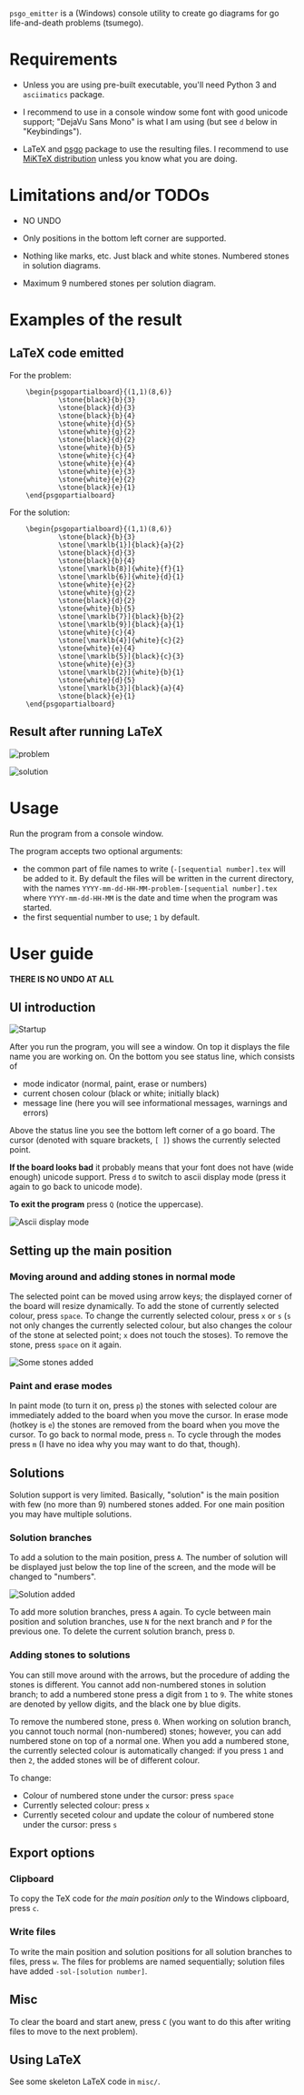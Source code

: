 `psgo_emitter` is a (Windows) console utility to create go diagrams for go life-and-death problems (tsumego).

# Requirements

* Unless you are using pre-built executable, you'll need Python 3 and `asciimatics` package.

* I recommend to use in a console window some font with good unicode support; "DejaVu Sans Mono" is what I am using (but see `d` below in "Keybindings").

* LaTeX and [psgo](https://ctan.org/tex-archive/graphics/pstricks/contrib/psgo/) package to use the resulting files. I recommend to use [MiKTeX distribution](https://miktex.org) unless you know what you are doing.

# Limitations and/or TODOs

* NO UNDO

* Only positions in the bottom left corner are supported.

* Nothing like marks, etc. Just black and white stones. Numbered stones in solution diagrams.

* Maximum 9 numbered stones per solution diagram.

# Examples of the result

## LaTeX code emitted

For the problem:

        \begin{psgopartialboard}{(1,1)(8,6)}
                \stone{black}{b}{3}
                \stone{black}{d}{3}
                \stone{black}{b}{4}
                \stone{white}{d}{5}
                \stone{white}{g}{2}
                \stone{black}{d}{2}
                \stone{white}{b}{5}
                \stone{white}{c}{4}
                \stone{white}{e}{4}
                \stone{white}{e}{3}
                \stone{white}{e}{2}
                \stone{black}{e}{1}
        \end{psgopartialboard}

For the solution:

        \begin{psgopartialboard}{(1,1)(8,6)}
                \stone{black}{b}{3}
                \stone[\marklb{1}]{black}{a}{2}
                \stone{black}{d}{3}
                \stone{black}{b}{4}
                \stone[\marklb{8}]{white}{f}{1}
                \stone[\marklb{6}]{white}{d}{1}
                \stone{white}{e}{2}
                \stone{white}{g}{2}
                \stone{black}{d}{2}
                \stone{white}{b}{5}
                \stone[\marklb{7}]{black}{b}{2}
                \stone[\marklb{9}]{black}{a}{1}
                \stone{white}{c}{4}
                \stone[\marklb{4}]{white}{c}{2}
                \stone{white}{e}{4}
                \stone[\marklb{5}]{black}{c}{3}
                \stone{white}{e}{3}
                \stone[\marklb{2}]{white}{b}{1}
                \stone{white}{d}{5}
                \stone[\marklb{3}]{black}{a}{4}
                \stone{black}{e}{1}
        \end{psgopartialboard}

## Result after running LaTeX

![problem](docs/images/problem.png)

![solution](docs/images/solution.png)

# Usage

Run the program from a console window.

The program accepts two optional arguments:

* the common part of file names to write (`-[sequential number].tex` will be added to it. By default the files will be written in the current directory, with the names `YYYY-mm-dd-HH-MM-problem-[sequential number].tex` where `YYYY-mm-dd-HH-MM` is the date and time when the program was started.
* the first sequential number to use; `1` by default.

# User guide

**THERE IS NO UNDO AT ALL**

## UI introduction

![Startup](docs/images/main_window.png)

After you run the program, you will see a window. On top it displays the file name you are working on. On the bottom you see status line, which consists of

* mode indicator (normal, paint, erase or numbers)
* current chosen colour (black or white; initially black)
* message line (here you will see informational messages, warnings and errors)

Above the status line you see the bottom left corner of a go board. The cursor (denoted with square brackets, `[ ]`) shows the currently selected point.

**If the board looks bad** it probably means that your font does not have (wide enough) unicode support. Press `d` to switch to ascii display mode (press it again to go back to unicode mode).

**To exit the program** press `Q` (notice the uppercase).

![Ascii display mode](docs/images/ascii.png)

## Setting up the main position

### Moving around and adding stones in normal mode

The selected point can be moved using arrow keys; the displayed corner of the board will resize dynamically. To add the stone of currently selected colour, press `space`. To change the currently selected colour, press `x` or `s` (`s` not only changes the currently selected colour, but also changes the colour of the stone at selected point; `x` does not touch the stoses). To remove the stone, press `space` on it again.

![Some stones added](docs/images/some_stones.png)

### Paint and erase modes

In paint mode (to turn it on, press `p`) the stones with selected colour are immediately added to the board when you move the cursor. In erase mode (hotkey is `e`) the stones are removed from the board when you move the cursor. To go back to normal mode, press `n`. To cycle through the modes press `m` (I have no idea why you may want to do that, though).

## Solutions

Solution support is very limited. Basically, "solution" is the main position with few (no more than 9) numbered stones added. For one main position you may have multiple solutions.

### Solution branches

To add a solution to the main position, press `A`. The number of solution will be displayed just below the top line of the screen, and the mode will be changed to "numbers".

![Solution added](docs/images/solution_added.png)

To add more solution branches, press `A` again. To cycle between main position and solution branches, use `N` for the next branch and `P` for the previous one. To delete the current solution branch, press `D`.

### Adding stones to solutions

You can still move around with the arrows, but the procedure of adding the stones is different. You cannot add non-numbered stones in solution branch; to add a numbered stone press a digit from `1` to `9`. The white stones are denoted by yellow digits, and the black one by blue digits.

To remove the numbered stone, press `0`. When working on solution branch, you cannot touch normal (non-numbered) stones; however, you can add numbered stone on top of a normal one. When you add a numbered stone, the currently selected colour is automatically changed: if you press `1` and then `2`, the added stones will be of different colour.

To change:

* Colour of numbered stone under the cursor: press `space`
* Currently selected colour: press `x`
* Currently seceted colour and update the colour of numbered stone under the cursor: press `s`

## Export options

### Clipboard

To copy the TeX code for *the main position only* to the Windows clipboard, press `c`.

### Write files

To write the main position and solution positions for all solution branches to files, press `w`. The files for problems are named sequentially; solution files have added `-sol-[solution number]`.

## Misc

To clear the board and start anew, press `C` (you want to do this after writing files to move to the next problem).

## Using LaTeX

See some skeleton LaTeX code in `misc/`.
